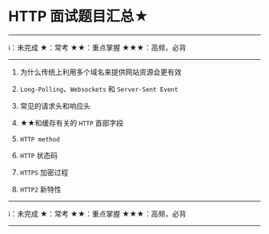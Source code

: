 # HTTP 面试题目汇总★

****
ℹ️：未完成
★：常考
★★：重点掌握
★★★：高频，必背
****

1. 为什么传统上利用多个域名来提供网站资源会更有效

2. `Long-Polling`、`Websockets` 和 `Server-Sent Event`

3. 常见的请求头和响应头

4. ★★和缓存有关的 `HTTP` 首部字段

5. `HTTP method`

6. `HTTP` 状态码

7. `HTTPS` 加密过程

8. `HTTP2` 新特性

****
ℹ️：未完成
★：常考
★★：重点掌握
★★★：高频，必背
****
